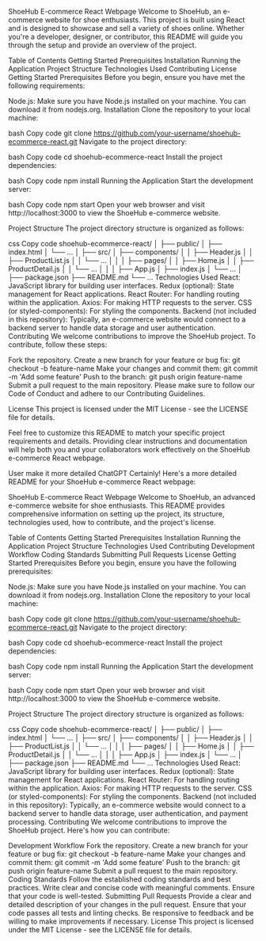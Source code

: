 ShoeHub E-commerce React Webpage
Welcome to ShoeHub, an e-commerce website for shoe enthusiasts. This project is built using React and is designed to showcase and sell a variety of shoes online. Whether you're a developer, designer, or contributor, this README will guide you through the setup and provide an overview of the project.

Table of Contents
Getting Started
Prerequisites
Installation
Running the Application
Project Structure
Technologies Used
Contributing
License
Getting Started
Prerequisites
Before you begin, ensure you have met the following requirements:

Node.js: Make sure you have Node.js installed on your machine. You can download it from nodejs.org.
Installation
Clone the repository to your local machine:

bash
Copy code
git clone https://github.com/your-username/shoehub-ecommerce-react.git
Navigate to the project directory:

bash
Copy code
cd shoehub-ecommerce-react
Install the project dependencies:

bash
Copy code
npm install
Running the Application
Start the development server:

bash
Copy code
npm start
Open your web browser and visit http://localhost:3000 to view the ShoeHub e-commerce website.

Project Structure
The project directory structure is organized as follows:

css
Copy code
shoehub-ecommerce-react/
│
├── public/
│   ├── index.html
│   └── ...
│
├── src/
│   ├── components/
│   │   ├── Header.js
│   │   ├── ProductList.js
│   │   └── ...
│   │
│   ├── pages/
│   │   ├── Home.js
│   │   ├── ProductDetail.js
│   │   └── ...
│   │
│   ├── App.js
│   ├── index.js
│   └── ...
│
├── package.json
├── README.md
└── ...
Technologies Used
React: JavaScript library for building user interfaces.
Redux (optional): State management for React applications.
React Router: For handling routing within the application.
Axios: For making HTTP requests to the server.
CSS (or styled-components): For styling the components.
Backend (not included in this repository): Typically, an e-commerce website would connect to a backend server to handle data storage and user authentication.
Contributing
We welcome contributions to improve the ShoeHub project. To contribute, follow these steps:

Fork the repository.
Create a new branch for your feature or bug fix: git checkout -b feature-name
Make your changes and commit them: git commit -m 'Add some feature'
Push to the branch: git push origin feature-name
Submit a pull request to the main repository.
Please make sure to follow our Code of Conduct and adhere to our Contributing Guidelines.

License
This project is licensed under the MIT License - see the LICENSE file for details.

Feel free to customize this README to match your specific project requirements and details. Providing clear instructions and documentation will help both you and your collaborators work effectively on the ShoeHub e-commerce React webpage.




User
make it more detailed
ChatGPT
Certainly! Here's a more detailed README for your ShoeHub e-commerce React webpage:

ShoeHub E-commerce React Webpage
Welcome to ShoeHub, an advanced e-commerce website for shoe enthusiasts. This README provides comprehensive information on setting up the project, its structure, technologies used, how to contribute, and the project's license.

Table of Contents
Getting Started
Prerequisites
Installation
Running the Application
Project Structure
Technologies Used
Contributing
Development Workflow
Coding Standards
Submitting Pull Requests
License
Getting Started
Prerequisites
Before you begin, ensure you have the following prerequisites:

Node.js: Make sure you have Node.js installed on your machine. You can download it from nodejs.org.
Installation
Clone the repository to your local machine:

bash
Copy code
git clone https://github.com/your-username/shoehub-ecommerce-react.git
Navigate to the project directory:

bash
Copy code
cd shoehub-ecommerce-react
Install the project dependencies:

bash
Copy code
npm install
Running the Application
Start the development server:

bash
Copy code
npm start
Open your web browser and visit http://localhost:3000 to view the ShoeHub e-commerce website.

Project Structure
The project directory structure is organized as follows:

css
Copy code
shoehub-ecommerce-react/
│
├── public/
│   ├── index.html
│   └── ...
│
├── src/
│   ├── components/
│   │   ├── Header.js
│   │   ├── ProductList.js
│   │   └── ...
│   │
│   ├── pages/
│   │   ├── Home.js
│   │   ├── ProductDetail.js
│   │   └── ...
│   │
│   ├── App.js
│   ├── index.js
│   └── ...
│
├── package.json
├── README.md
└── ...
Technologies Used
React: JavaScript library for building user interfaces.
Redux (optional): State management for React applications.
React Router: For handling routing within the application.
Axios: For making HTTP requests to the server.
CSS (or styled-components): For styling the components.
Backend (not included in this repository): Typically, an e-commerce website would connect to a backend server to handle data storage, user authentication, and payment processing.
Contributing
We welcome contributions to improve the ShoeHub project. Here's how you can contribute:

Development Workflow
Fork the repository.
Create a new branch for your feature or bug fix: git checkout -b feature-name
Make your changes and commit them: git commit -m 'Add some feature'
Push to the branch: git push origin feature-name
Submit a pull request to the main repository.
Coding Standards
Follow the established coding standards and best practices.
Write clear and concise code with meaningful comments.
Ensure that your code is well-tested.
Submitting Pull Requests
Provide a clear and detailed description of your changes in the pull request.
Ensure that your code passes all tests and linting checks.
Be responsive to feedback and be willing to make improvements if necessary.
License
This project is licensed under the MIT License - see the LICENSE file for details.